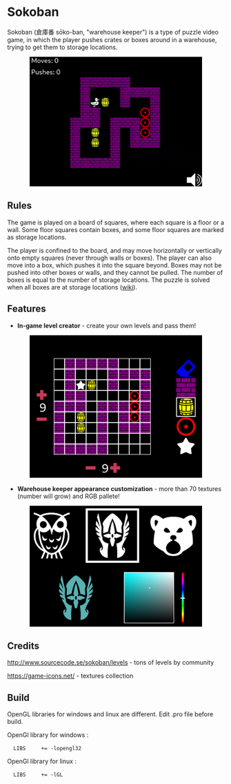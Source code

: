 Sokoban
=
Sokoban (倉庫番 sōko-ban, "warehouse keeper") is a type of puzzle video game, in which the player pushes crates or boxes around in a warehouse, trying to get them to storage locations.

<p align="center">
  <img width="400" height="300" src="https://github.com/soleni/images-for-md/blob/master/Screencast_12-06-2019_11_44_50%20PM%20(3).gif">
</p>

Rules
-
The game is played on a board of squares, where each square is a floor or a wall. Some floor squares contain boxes, and some floor squares are marked as storage locations.

The player is confined to the board, and may move horizontally or vertically onto empty squares (never through walls or boxes). The player can also move into a box, which pushes it into the square beyond. Boxes may not be pushed into other boxes or walls, and they cannot be pulled. The number of boxes is equal to the number of storage locations. The puzzle is solved when all boxes are at storage locations ([wiki](https://en.wikipedia.org/wiki/Sokoban)).

Features
-
* **In-game level creator** - create your own levels and pass them!
<p align="center">
  <img width="400" height="330" src="https://github.com/soleni/images-for-md/blob/master/Screenshot%20from%202019-12-06%2023-25-44.png">
</p>

* **Warehouse keeper appearance customization** - more than 70 textures (number will grow) and RGB pallete!
<p align="center">
  <img width="400" height="280" src="https://github.com/soleni/images-for-md/blob/master/Screenshot%20from%202019-12-06%2023-21-37.png">
</p>

Credits
-
http://www.sourcecode.se/sokoban/levels - tons of levels by community

https://game-icons.net/ - textures collection

Build
-
OpenGL libraries for windows and linux are different. Edit .pro file before build.

OpenGl library for windows :
```
  LIBS     += -lopengl32
```

OpenGl library for linux :
```
  LIBS     += -lGL
```
